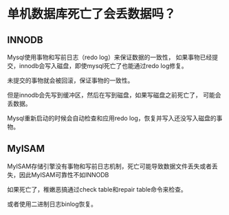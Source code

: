 # 单机数据库死亡了会丢数据吗？

## INNODB

Mysql使用事物和写前日志（redo log）来保证数据的一致性， 如果事物已经提交，innodb会写入磁盘，即使mysql死亡了也能通过redo log修复。

未提交的事物就会被回滚，保证事物的一致性。

但是innodb会先写到缓冲区，然后在写到磁盘，如果写磁盘之前死亡了， 可能会丢数据。

Mysql重新启动的时候会自动检查和应用redo log，恢复并写入还没写入磁盘的事物。

## MyISAM

MyISAM存储引擎没有事物和写前日志机制，死亡可能导致数据文件丢失或者丢失，因此MyISAM可靠性不如INNODB

如果死亡了，稚嫩恶搞通过check table和repair table命令来检查。

或者使用二进制日志binlog恢复。